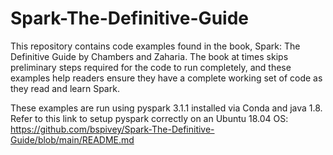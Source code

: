# Spark-The-Definitive-Guide

This repository contains code examples found in the book, Spark: The Definitive Guide by Chambers and Zaharia. The book at times skips preliminary steps required for the code to run completely, and these examples help readers ensure they have a complete working set of code as they read and learn Spark.

These examples are run using pyspark 3.1.1 installed via Conda and java 1.8. Refer to this link to setup pyspark correctly on an Ubuntu 18.04 OS: https://github.com/bspivey/Spark-The-Definitive-Guide/blob/main/README.md


 
